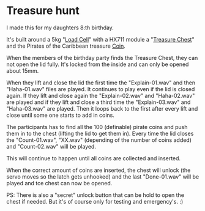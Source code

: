 # Treasure hunt
I made this for my daughters 8:th birthday.


It's built around a 5kg "[Load Cell](https://www.ebay.co.uk/itm/Electronic-Balance-Weighing-Load-Cell-Sensor-5Kg-with-HX711-Module/162241279056?hash=item25c6557450:g:l7gAAOSwh2xYAwSK)" with a HX711 module a "[Treasure Chest](https://fyndgiganten.se/produkt/vidaxl-forvaringslada-i-atervunnet-tra/)" and the Pirates of the Caribbean treasure [Coin](https://www.thingiverse.com/thing:2936980).


When the members of the birthday party finds the Treasure Chest, they can not open the lid fully. It's locked from the inside and can only be opened about 15mm.


When they lift and close the lid the first time the "Explain-01.wav" and then "Haha-01.wav" files are played. It continues to play even if the lid is closed again. If they lift and close again the "Explain-02.wav" and "Haha-02.wav" are played and if they lift and close a third time the "Explain-03.wav" and "Haha-03.wav" are played. Then it loops back to the first after every lift and close until some one starts to add in coins.


The participants has to find all the 100 (definable) pirate coins and push them in to the chest (lifting the lid to get them in). Every time the lid closes the "Count-01.wav", "XX.wav" (depending of the number of coins added) and "Count-02.wav" will be played.


This will continue to happen until all coins are collected and inserted. 


When the correct amount of coins are inserted, the chest will unlock (the servo moves so the latch gets unhooked) and the last "Done-01.wav" will be played and tce chest can now be opened.



PS: There is also a "secret" unlock button that can be hold to open the chest if needed. But it's of course only for testing and emergency's. :)
